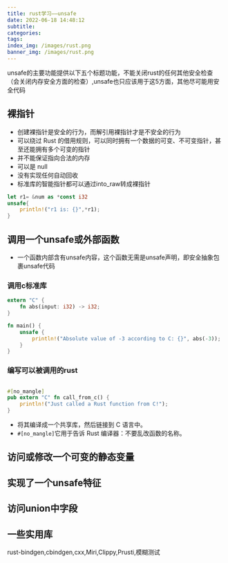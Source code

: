 ```yaml
---
title: rust学习——unsafe
date: 2022-06-18 14:48:12
subtitle:
categories:
tags:
index_img: /images/rust.png
banner_img: /images/rust.png
---
```

unsafe的主要功能提供以下五个标题功能，不能关闭rust的任何其他安全检查（会关闭内存安全方面的检查）,unsafe也只应该用于这5方面，其他尽可能用安全代码
## 裸指针
- 创建裸指针是安全的行为，而解引用裸指针才是不安全的行为 
- 可以绕过 Rust 的借用规则，可以同时拥有一个数据的可变、不可变指针，甚至还能拥有多个可变的指针
- 并不能保证指向合法的内存
- 可以是 null
- 没有实现任何自动回收
- 标准库的智能指针都可以通过into_raw转成裸指针
```rust
let r1= &num as *const i32
unsafe{
	println!("r1 is: {}",*r1);
}
```
## 调用一个unsafe或外部函数
- 一个函数内部含有unsafe内容，这个函数无需是unsafe声明，即安全抽象包裹unsafe代码
### 调用c标准库
```rust
extern "C" {
    fn abs(input: i32) -> i32;
}

fn main() {
    unsafe {
        println!("Absolute value of -3 according to C: {}", abs(-3));
    }
}
```
### 编写可以被调用的rust
```rust

#[no_mangle]
pub extern "C" fn call_from_c() {
    println!("Just called a Rust function from C!");
}
```
- 将其编译成一个共享库，然后链接到 C 语言中。
- `#[no_mangle]`它用于告诉 Rust 编译器：不要乱改函数的名称。
## 访问或修改一个可变的静态变量
## 实现了一个unsafe特征
## 访问union中字段
## 一些实用库
rust-bindgen,cbindgen,cxx,Miri,Clippy,Prusti,模糊测试
